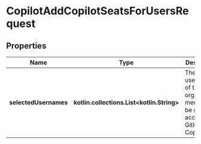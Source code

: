 
# CopilotAddCopilotSeatsForUsersRequest

## Properties
Name | Type | Description | Notes
------------ | ------------- | ------------- | -------------
**selectedUsernames** | **kotlin.collections.List&lt;kotlin.String&gt;** | The usernames of the organization members to be granted access to GitHub Copilot. | 



